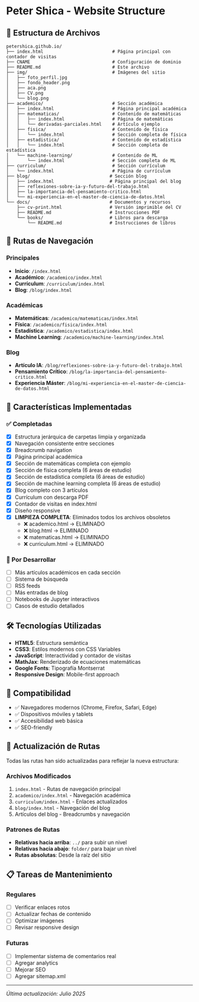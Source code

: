 # Peter Shica - Website Structure

## 📁 Estructura de Archivos

```
petershica.github.io/
├── index.html                          # Página principal con contador de visitas
├── CNAME                               # Configuración de dominio
├── README.md                           # Este archivo
├── img/                                # Imágenes del sitio
│   ├── foto_perfil.jpg
│   ├── fondo_header.png
│   ├── aca.png
│   ├── CV.png
│   └── blog.png
├── academico/                          # Sección académica
│   ├── index.html                      # Página principal académica
│   ├── matematicas/                    # Contenido de matemáticas
│   │   ├── index.html                  # Página de matemáticas
│   │   └── derivadas-parciales.html    # Artículo ejemplo
│   ├── fisica/                         # Contenido de física
│   │   └── index.html                  # Sección completa de física
│   ├── estadistica/                    # Contenido de estadística
│   │   └── index.html                  # Sección completa de estadística
│   └── machine-learning/               # Contenido de ML
│       └── index.html                  # Sección completa de ML
├── curriculum/                         # Sección currículum
│   └── index.html                      # Página de currículum
├── blog/                              # Sección blog
│   ├── index.html                     # Página principal del blog
│   ├── reflexiones-sobre-ia-y-futuro-del-trabajo.html
│   ├── la-importancia-del-pensamiento-critico.html
│   └── mi-experiencia-en-el-master-de-ciencia-de-datos.html
└── docs/                              # Documentos y recursos
    ├── cv-print.html                  # Versión imprimible del CV
    ├── README.md                      # Instrucciones PDF
    └── books/                         # Libros para descarga
        └── README.md                  # Instrucciones de libros
```

## 🔗 Rutas de Navegación

### Principales
- **Inicio**: `/index.html`
- **Académico**: `/academico/index.html`
- **Currículum**: `/curriculum/index.html`
- **Blog**: `/blog/index.html`

### Académicas
- **Matemáticas**: `/academico/matematicas/index.html`
- **Física**: `/academico/fisica/index.html`
- **Estadística**: `/academico/estadistica/index.html`
- **Machine Learning**: `/academico/machine-learning/index.html`

### Blog
- **Artículo IA**: `/blog/reflexiones-sobre-ia-y-futuro-del-trabajo.html`
- **Pensamiento Crítico**: `/blog/la-importancia-del-pensamiento-critico.html`
- **Experiencia Máster**: `/blog/mi-experiencia-en-el-master-de-ciencia-de-datos.html`

## 🎨 Características Implementadas

### ✅ Completadas
- [x] Estructura jerárquica de carpetas limpia y organizada
- [x] Navegación consistente entre secciones
- [x] Breadcrumb navigation
- [x] Página principal académica
- [x] Sección de matemáticas completa con ejemplo
- [x] Sección de física completa (6 áreas de estudio)
- [x] Sección de estadística completa (6 áreas de estudio)
- [x] Sección de machine learning completa (6 áreas de estudio)
- [x] Blog completo con 3 artículos
- [x] Currículum con descarga PDF
- [x] Contador de visitas en index.html
- [x] Diseño responsive
- [x] **LIMPIEZA COMPLETA**: Eliminados todos los archivos obsoletos
  - ❌ academico.html → ELIMINADO
  - ❌ blog.html → ELIMINADO  
  - ❌ matematicas.html → ELIMINADO
  - ❌ curriculum.html → ELIMINADO

### 🚧 Por Desarrollar
- [ ] Más artículos académicos en cada sección
- [ ] Sistema de búsqueda
- [ ] RSS feeds
- [ ] Más entradas de blog
- [ ] Notebooks de Jupyter interactivos
- [ ] Casos de estudio detallados

## 🛠️ Tecnologías Utilizadas

- **HTML5**: Estructura semántica
- **CSS3**: Estilos modernos con CSS Variables
- **JavaScript**: Interactividad y contador de visitas
- **MathJax**: Renderizado de ecuaciones matemáticas
- **Google Fonts**: Tipografía Montserrat
- **Responsive Design**: Mobile-first approach

## 📱 Compatibilidad

- ✅ Navegadores modernos (Chrome, Firefox, Safari, Edge)
- ✅ Dispositivos móviles y tablets
- ✅ Accesibilidad web básica
- ✅ SEO-friendly

## 🔄 Actualización de Rutas

Todas las rutas han sido actualizadas para reflejar la nueva estructura:

### Archivos Modificados
1. `index.html` - Rutas de navegación principal
2. `academico/index.html` - Navegación académica
3. `curriculum/index.html` - Enlaces actualizados
4. `blog/index.html` - Navegación del blog
5. Artículos del blog - Breadcrumbs y navegación

### Patrones de Rutas
- **Relativas hacia arriba**: `../` para subir un nivel
- **Relativas hacia abajo**: `folder/` para bajar un nivel
- **Rutas absolutas**: Desde la raíz del sitio

## 📋 Tareas de Mantenimiento

### Regulares
- [ ] Verificar enlaces rotos
- [ ] Actualizar fechas de contenido
- [ ] Optimizar imágenes
- [ ] Revisar responsive design

### Futuras
- [ ] Implementar sistema de comentarios real
- [ ] Agregar analytics
- [ ] Mejorar SEO
- [ ] Agregar sitemap.xml

---

*Última actualización: Julio 2025*